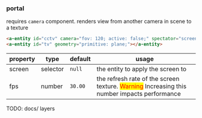 ### portal
requires `camera` component. renders view from another camera in scene to a texture
```html
<a-entity id="cctv" camera="fov: 120; active: false;" spectator="screen: #tv; fps: 25;"></a-entity>
<a-entity id="tv" geometry="primitive: plane;"></a-entity>
```
| property | type | default  |  usage  |   
|---|---|---|---|
|  screen | selector |  `null` |  the entity to apply the screen to |
|  fps | number  |  `30.00`  |  the refresh rate of the screen texture. <span style="color: red; background-color: yellow">Warning</span> Increasing this number impacts performance |

TODO: docs/ layers